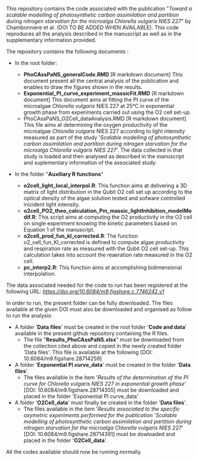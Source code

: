 This repository contains the code associated with the publication "_Toward a scalable modelling of photosynthetic carbon assimilation and partition during nitrogen starvation for the microalga Chlorella vulgaris NIES 227_" by Chambonniere et al. (DOI TO BE ADDED WHEN AVAILABLE).
This code reproduces all the analysis described in the manuscript as well as in the supplementary information provided.

The repository contains the following documents :

  * In the root folder:
    - **PhoCAssPaNS_generalCode.RMD** [R markdown document]
        This document present all the central analysis of the publication and enables to draw the figures shown in the results.
    - **Exponential_PI_curve_experiment_massicFit.RMD** [R markdown document]
        This document aims at fitting the PI curve of the microalgae _Chlorella vulgaris_ NIES 227 at 25°C in exponential growth phase from experiments carried out using the O2 cell set-up.
    - PhoCAssPaNS_O2Cell_dataAnalysis.RMD [R markdown document]
        This file aims at determining the oxygen productivity of the microalgae _Chlorella vulgaris_ NIES 227 according to light intensity measured as part of the study '_Scalable modelling of photosynthetic carbon assimilation and partition during nitrogen starvation for the microalga Chlorella vulgaris NIES 227_'. 
        The data collected in that study is loaded and then analysed as described in the manuscript and suplementary information of the associated study.
  
  * In the folder "**Auxiliary R functions**"
    - **o2cell_light_local_interpol.R**:
        This function aims at delivering a 3D matrix of light distribution in the Qubit O2 cell set up according to the optical density of the algae solution tested and sofware controlled inicident light intensity.
    - **o2cell_PO2_theo_calculation_Pm_massic_lightInhibition_modelModif.R**:
        This script aims at computing the O2 productivity in the O2 cell on single experiment knowing the kinetic parameters based on Equation 1 of the manuscript.
    - **o2cell_prod_fun_kl_corrected.R**:
        The function o2_cell_fun_Kl_corrected is defined to compute algae productivity and respiration rate as measured with the Qubit O2 cell set-up. This calculation takes into account the reaeration rate measured in the O2 cell.
    - **pc_interp2.R**:
         This function aims at accomplishing bidimensional interpolation.


The data associated needed for the code to run has been registered at the following URL: _https://doi.org/10.6084/m9.figshare.c.7746242.v1_

In order to run, the present folder can be fully downloaded. The files available at the given DOI must also be downloaded and organised as follow to run the analysis:
  - A folder '**Data files**' must be created in the root folder '**Code and data**' available in the present github repository containing the R files.
      * The file "**Results_PhoCAssPaNS.xlsx**" must be downloaded from the collection cited above and copied in the newly created folder 'Data files'. This file is available at the following [DOI: 10.6084/m9.figshare.28714259]
  - A folder '**Exponential PI curve_data**' must be created in the folder '**Data files**'.
      * The files available in the item '_Results of the determination of the PI curve for Chlorella vulgaris NIES 227 in exponential growth phase_' [DOI: 10.6084/m9.figshare.28714355] must be downloaded and placed in the folder 'Exponential PI curve_data'.
   - A folder '**O2Cell_data**' must finally be created in the folder '**Data files**'.
      * The files available in the item  '_Results associated to the specific oxymetric experiments performed for the publication 'Scalable modelling of photosynthetic carbon assimilation and partition during nitrogen starvation for the microalga Chlorella vulgaris NIES 227_' [DOI: 10.6084/m9.figshare.28714391] must be dowloaded and placed in the folder '**O2Cell_data**'.
    
All the codes available should now be running normally.
